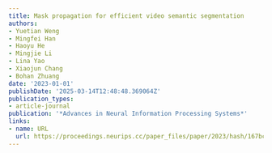 ```yaml
---
title: Mask propagation for efficient video semantic segmentation
authors:
- Yuetian Weng
- Mingfei Han
- Haoyu He
- Mingjie Li
- Lina Yao
- Xiaojun Chang
- Bohan Zhuang
date: '2023-01-01'
publishDate: '2025-03-14T12:48:48.369064Z'
publication_types:
- article-journal
publication: '*Advances in Neural Information Processing Systems*'
links:
- name: URL
  url: https://proceedings.neurips.cc/paper_files/paper/2023/hash/167bcf2af2cd08fcf75b932022db0311-Abstract-Conference.html
---
```


